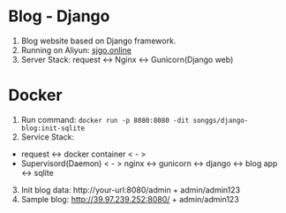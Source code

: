 # Blog - Django
1. Blog website based on Django framework. 
2. Running on Aliyun: [sjgo.online](http://39.97.239.252/)
3. Server Stack: request <-> Nginx <-> Gunicorn(Django web)

# Docker
1. Run command: ```docker run -p 8080:8080 -dit songgs/django-blog:init-sqlite```
2. Service Stack: 
+ request <-> docker container < - >   
+ Supervisord(Daemon) < - > nginx <-> gunicorn <-> django <-> blog app <-> sqlite
3. Init blog data: http://your-url:8080/admin + admin/admin123
4. Sample blog: http://39.97.239.252:8080/ + admin/admin123